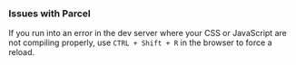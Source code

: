 
















### Issues with Parcel

If you run into an error in the dev server where your CSS or JavaScript are not compiling properly, use `CTRL + Shift + R` in the browser to force a reload.